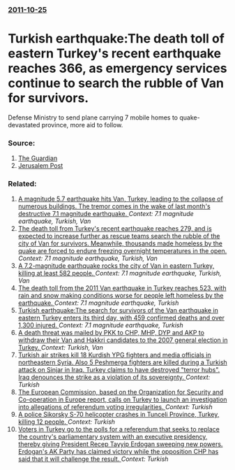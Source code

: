 ### [2011-10-25](/news/2011/10/25/index.md)

# Turkish earthquake:The death toll of eastern Turkey's recent earthquake reaches 366, as emergency services continue to search the rubble of Van for survivors. 

Defense Ministry to send plane carrying 7 mobile homes to quake-devastated province, more aid to follow.


### Source:

1. [The Guardian](http://www.guardian.co.uk/world/2011/oct/25/turkey-earthquake-rescue-baby-girl?newsfeed=true)
2. [Jerusalem Post](http://www.jpost.com/DiplomacyAndPolitics/Article.aspx?id=243154)

### Related:

1. [A magnitude 5.7 earthquake hits Van, Turkey, leading to the collapse of numerous buildings. The tremor comes in the wake of last month's destructive 7.1 magnitude earthquake. ](/news/2011/11/9/a-magnitude-5-7-earthquake-hits-van-turkey-leading-to-the-collapse-of-numerous-buildings-the-tremor-comes-in-the-wake-of-last-month-s-des.md) _Context: 7.1 magnitude earthquake, Turkish, Van_
2. [The death toll from Turkey's recent earthquake reaches 279, and is expected to increase further as rescue teams search the rubble of the city of Van for survivors. Meanwhile, thousands made homeless by the quake are forced to endure freezing overnight temperatures in the open. ](/news/2011/10/24/the-death-toll-from-turkey-s-recent-earthquake-reaches-279-and-is-expected-to-increase-further-as-rescue-teams-search-the-rubble-of-the-cit.md) _Context: 7.1 magnitude earthquake, Turkish, Van_
3. [A 7.2-magnitude earthquake rocks the city of Van in eastern Turkey, killing at least 582 people. ](/news/2011/10/23/a-7-2-magnitude-earthquake-rocks-the-city-of-van-in-eastern-turkey-killing-at-least-582-people.md) _Context: 7.1 magnitude earthquake, Turkish, Van_
4. [The death toll from the 2011 Van earthquake in Turkey reaches 523, with rain and snow making conditions worse for people left homeless by the earthquake. ](/news/2011/10/27/the-death-toll-from-the-2011-van-earthquake-in-turkey-reaches-523-with-rain-and-snow-making-conditions-worse-for-people-left-homeless-by-th.md) _Context: 7.1 magnitude earthquake, Turkish_
5. [Turkish earthquake:The search for survivors of the Van earthquake in eastern Turkey enters its third day, with 459 confirmed deaths and over 1,300 injured. ](/news/2011/10/26/turkish-earthquake-pthe-search-for-survivors-of-the-van-earthquake-in-eastern-turkey-enters-its-third-day-with-459-confirmed-deaths-and-ove.md) _Context: 7.1 magnitude earthquake, Turkish_
6. [ A death threat was mailed by PKK to CHP, MHP, DYP and AKP to withdraw their Van and Hakkri candidates to the 2007 general election in Turkey. ](/news/2007/05/14/a-death-threat-was-mailed-by-pkk-to-chp-mhp-dyp-and-akp-to-withdraw-their-van-and-hakkari-candidates-to-the-2007-general-election-in-turk.md) _Context: Turkish, Van_
7. [Turkish air strikes kill 18 Kurdish YPG fighters and media officials in northeastern Syria. Also 5 Peshmerga fighters are killed during a Turkish attack on Sinjar in Iraq. Turkey claims to have destroyed "terror hubs". Iraq denounces the strike as a violation of its sovereignty. ](/news/2017/04/25/turkish-air-strikes-kill-18-kurdish-ypg-fighters-and-media-officials-in-northeastern-syria-also-5-peshmerga-fighters-are-killed-during-a-tu.md) _Context: Turkish_
8. [The European Commission, based on the  Organization for Security and Co-operation in Europe report, calls on Turkey to launch an investigation into allegations of referendum voting irregularities. ](/news/2017/04/18/the-european-commission-based-on-the-organization-for-security-and-co-operation-in-europe-report-calls-on-turkey-to-launch-an-investigati.md) _Context: Turkish_
9. [A police Sikorsky S-70 helicopter crashes in Tunceli Province, Turkey, killing 12 people. ](/news/2017/04/18/a-police-sikorsky-s-70-helicopter-crashes-in-tunceli-province-turkey-killing-12-people.md) _Context: Turkish_
10. [Voters in Turkey go to the polls for a referendum that seeks to replace the country's parliamentary system with an executive presidency, thereby giving President Recep Tayyip Erdogan sweeping new powers. Erdogan's AK Party has claimed victory while the opposition CHP has said that it will challenge the result. ](/news/2017/04/16/voters-in-turkey-go-to-the-polls-for-a-referendum-that-seeks-to-replace-the-country-s-parliamentary-system-with-an-executive-presidency-the.md) _Context: Turkish_

